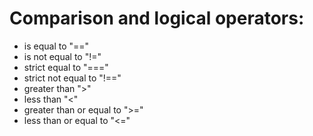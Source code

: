 # Comparison and logical operators:
- is equal to "=="
- is not equal to "!="
- strict equal to "==="
- strict not equal to "!=="
- greater than ">"
- less than "<"
- greater than or equal to ">="
- less than or equal to "<="
# 

